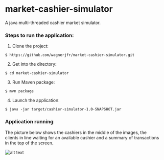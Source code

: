# market-cashier-simulator

A java multi-threaded cashier market simulator.

### Steps to run the application:
1. Clone the project:
```
$ https://github.com/wagnerjfr/market-cashier-simulator.git
```
2. Get into the directory:
```
$ cd market-cashier-simulator
```
3. Run Maven package:
```
$ mvn package
```
4. Launch the application:
```
$ java -jar target/cashier-simulator-1.0-SNAPSHOT.jar
```
### Application running
The picture below shows the cashiers in the middle of the images, the clients in line waiting for an available cashier and a summary of transactions in the top of the screen.

![alt text](https://github.com/wagnerjfr/market-cashier-simulator/blob/master/img/figure.png)
